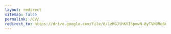 ```yaml
---
layout: redirect
sitemap: false
permalink: /CV/
redirect_to: https://drive.google.com/file/d/1zKGJthKVI6pmwN-8yTVN0RoBANkTLQcq/view?usp=sharing
---
```


